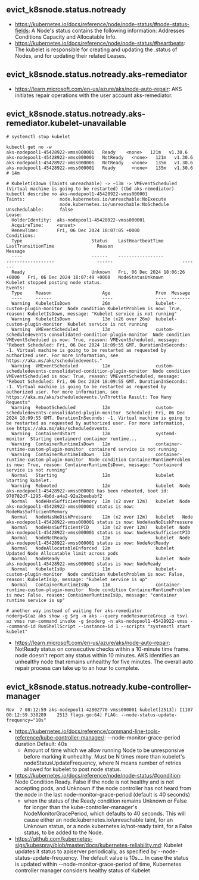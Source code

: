 ## evict_k8snode.status.notready

- https://kubernetes.io/docs/reference/node/node-status/#node-status-fields: A Node's status contains the following information: Addresses Conditions Capacity and Allocatable Info. 
- https://kubernetes.io/docs/reference/node/node-status/#heartbeats: The kubelet is responsible for creating and updating the .status of Nodes, and for updating their related Leases.

## evict_k8snode.status.notready.aks-remediator

- https://learn.microsoft.com/en-us/azure/aks/node-auto-repair: AKS initiates repair operations with the user account aks-remediator.
  
## evict_k8snode.status.notready.aks-remediator.kubelet-unavailable

```
# systemctl stop kubelet

kubectl get no -w
aks-nodepool1-45428922-vmss000001   Ready    <none>   121m   v1.30.6
aks-nodepool1-45428922-vmss000001   NotReady   <none>   121m   v1.30.6
aks-nodepool1-45428922-vmss000001   NotReady   <none>   135m   v1.30.6
aks-nodepool1-45428922-vmss000001   Ready      <none>   135m   v1.30.6 # 14m

# KubeletIsDown (Taints unreachable) -> ~13m -> VMEventScheduled (Virtual machine is going to be restarted) (tbd aks-remediator)
kubectl describe no aks-nodepool1-45428922-vmss000001
Taints:             node.kubernetes.io/unreachable:NoExecute
                    node.kubernetes.io/unreachable:NoSchedule
Unschedulable:      false
Lease:
  HolderIdentity:  aks-nodepool1-45428922-vmss000001
  AcquireTime:     <unset>
  RenewTime:       Fri, 06 Dec 2024 18:07:05 +0000
Conditions:
  Type                          Status    LastHeartbeatTime                 LastTransitionTime                Reason                          Message
  ----                          ------    -----------------                 ------------------                ------                          -------
  Ready                         Unknown   Fri, 06 Dec 2024 18:06:26 +0000   Fri, 06 Dec 2024 18:07:49 +0000   NodeStatusUnknown               Kubelet stopped posting node status.
Events:
  Type     Reason                   Age                 From  Message
  ----     ------                   ----                ----  -------
  Warning  KubeletIsDown            26m                 kubelet-custom-plugin-monitor  Node condition KubeletProblem is now: True, reason: KubeletIsDown, message: "Kubelet service is not running"
  Warning  KubeletIsDown            13m (x26 over 26m)  kubelet-custom-plugin-monitor  Kubelet service is not running
  Warning  VMEventScheduled         13m                 custom-scheduledevents-consolidated-condition-plugin-monitor  Node condition VMEventScheduled is now: True, reason: VMEventScheduled, message: "Reboot Scheduled: Fri, 06 Dec 2024 18:09:55 GMT. DurationInSeconds: -1. Virtual machine is going to be restarted as requested by authorized user. For more information, see https://aka.ms/aks/scheduledevents."
  Warning  VMEventScheduled         12m                 custom-scheduledevents-consolidated-condition-plugin-monitor  Node condition VMEventScheduled is now: True, reason: VMEventScheduled, message: "Reboot Scheduled: Fri, 06 Dec 2024 18:09:55 GMT. DurationInSeconds: -1. Virtual machine is going to be restarted as requested by authorized user. For more information, see https://aka.ms/aks/scheduledevents.\nThrottle Result: Too Many Requests"
  Warning  RebootScheduled          12m                 custom-scheduledevents-consolidated-plugin-monitor  Scheduled: Fri, 06 Dec 2024 18:09:55 GMT. DurationInSeconds: -1. Virtual machine is going to be restarted as requested by authorized user. For more information, see https://aka.ms/aks/scheduledevents.
  Warning  ContainerdStart          12m                 systemd-monitor  Starting containerd container runtime...
  Warning  ContainerRuntimeIsDown   12m                 container-runtime-custom-plugin-monitor  containerd service is not running
  Warning  ContainerRuntimeIsDown   12m                 container-runtime-custom-plugin-monitor  Node condition ContainerRuntimeProblem is now: True, reason: ContainerRuntimeIsDown, message: "containerd service is not running"
  Normal   Starting                 12m                 kubelet  Starting kubelet.
  Warning  Rebooted                 12m                 kubelet  Node aks-nodepool1-45428922-vmss000001 has been rebooted, boot id: 970782d7-1295-4b6d-a4a2-92a2beebabf2
  Normal   NodeHasSufficientMemory  12m (x2 over 12m)   kubelet  Node aks-nodepool1-45428922-vmss000001 status is now: NodeHasSufficientMemory
  Normal   NodeHasNoDiskPressure    12m (x2 over 12m)   kubelet   Node aks-nodepool1-45428922-vmss000001 status is now: NodeHasNoDiskPressure
  Normal   NodeHasSufficientPID     12m (x2 over 12m)   kubelet  Node aks-nodepool1-45428922-vmss000001 status is now: NodeHasSufficientPID
  Normal   NodeNotReady             12m                 kubelet  Node aks-nodepool1-45428922-vmss000001 status is now: NodeNotReady
  Normal   NodeAllocatableEnforced  12m                 kubelet  Updated Node Allocatable limit across pods
  Normal   NodeReady                12m                 kubelet  Node aks-nodepool1-45428922-vmss000001 status is now: NodeReady
  Normal   KubeletIsUp              11m                 kubelet-custom-plugin-monitor  Node condition KubeletProblem is now: False, reason: KubeletIsUp, message: "kubelet service is up"
  Normal   ContainerRuntimeIsUp     11m                 container-runtime-custom-plugin-monitor  Node condition ContainerRuntimeProblem is now: False, reason: ContainerRuntimeIsUp, message: "container runtime service is up"
```

```
# another way instead of waiting for aks-remediator
noderg=$(az aks show -g $rg -n aks --query nodeResourceGroup -o tsv)  
az vmss run-command invoke -g $noderg -n aks-nodepool1-45428922-vmss --command-id RunShellScript --instance-id 1 --scripts "systemctl start kubelet"
```

- https://learn.microsoft.com/en-us/azure/aks/node-auto-repair: NotReady status on consecutive checks within a 10-minute time frame. node doesn't report any status within 10 minutes. AKS identifies an unhealthy node that remains unhealthy for five minutes. The overall auto repair process can take up to an hour to complete.

## evict_k8snode.status.notready.kube-controller-manager

```
Nov  7 08:12:59 aks-nodepool1-42802770-vmss000001 kubelet[2513]: I1107 08:12:59.338289    2513 flags.go:64] FLAG: --node-status-update-frequency="10s"
```

- https://kubernetes.io/docs/reference/command-line-tools-reference/kube-controller-manager/: --node-monitor-grace-period duration     Default: 40s
  - Amount of time which we allow running Node to be unresponsive before marking it unhealthy. Must be N times more than kubelet's nodeStatusUpdateFrequency, where N means number of retries allowed for kubelet to post node status.
- https://kubernetes.io/docs/reference/node/node-status/#condition: Node Condition Ready. False if the node is not healthy and is not accepting pods, and Unknown if the node controller has not heard from the node in the last node-monitor-grace-period (default is 40 seconds)
  - when the status of the Ready condition remains Unknown or False for longer than the kube-controller-manager's NodeMonitorGracePeriod, which defaults to 40 seconds. This will cause either an node.kubernetes.io/unreachable taint, for an Unknown status, or a node.kubernetes.io/not-ready taint, for a False status, to be added to the Node.
- https://github.com/kubernetes-sigs/kubespray/blob/master/docs/kubernetes-reliability.md: Kubelet updates it status to apiserver periodically, as specified by --node-status-update-frequency. The default value is 10s.... In case the status is updated within --node-monitor-grace-period of time, Kubernetes controller manager considers healthy status of Kubelet
